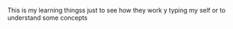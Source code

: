 This is my learning thingss just to see how they work  y typing my self or to understand some concepts

